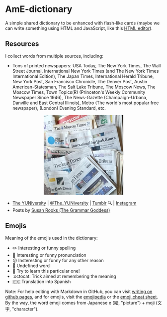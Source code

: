 # AmE-dictionary

A simple shared dictionary to be enhanced with flash-like cards (maybe we can write something using HTML and JavaScript, like this [HTML editor](http://mrdoob.com/projects/htmleditor/)).

## Resources

I collect words from multiple sources, including:

- Tons of printed newspapers: USA Today, The New York Times, The Wall Street Journal, International New York Times (and The New York Times International Edition), The Japan Times, International Herald Tribune, New York Post, San Francisco Chronicle, The Denver Post, Austin American-Statesman, The Salt Lake Tribune, The Moscow News, The Moscow Times, Town Topics(R) (Princeton's Weekly Community Newspaper Since 1946), The News-Gazette (Champaign-Urbana, Danville and East Central Illinois), Metro (The world's most popular free newspaper), (London) Evening Standard, etc.

<p align="center">
  <img src="images/AmE-dictionary--Pile-of-newspapers--256x256.jpg?raw=true" alt="Pile of newspapers"/>
</p>

- [The YUNiversity](http://www.theyuniversity.net/) | [@The_YUNiversity](https://twitter.com/The_YUNiversity) | [Tumblr](https://TheYUNiversity.tumblr.com) :mag: | [Instagram](https://www.instagram.com/the_yuniversity/)
- Posts by [Susan Rooks (The Grammar Goddess)](https://www.linkedin.com/in/grammargoddess)

## Emojis

Meaning of the emojis used in the dictionary:

- :pencil2: Interesting or funny spelling
- :mega: Interesting or funny pronunciation
- :astonished: Insteresting or funny for any other reason
- :hammer: Undefined word
- :dart: Try to learn this particular one!
- :octocat: Trick aimed at remembering the meaning
- :es: Translation into Spanish

Note: For help editing with Markdown in GitHub, you can visit [writing on github pages](https://help.github.com/categories/writing-on-github/), and for emojis, visit the [emojipedia](https://emojipedia.org/) or the [emoji cheat sheet](http://www.emoji-cheat-sheet.com/). By the way, the word emoji comes from Japanese e (絵, "picture") + moji (文字, "character").
